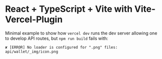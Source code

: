 # React + TypeScript + Vite with Vite-Vercel-Plugin

Minimal example to show how `vercel dev` runs the dev server allowing one to develop API routes, but `npm run build` fails with:

```
✘ [ERROR] No loader is configured for ".png" files: api/wallet/_img/icon.png
```
